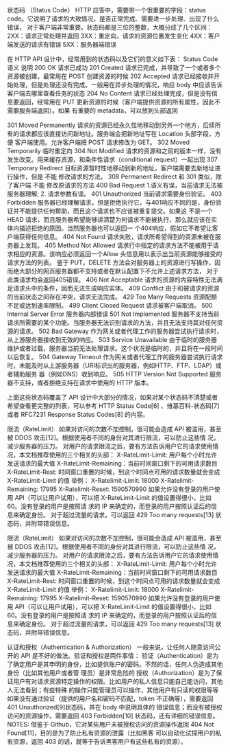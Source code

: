 状态码 （Status Code）
HTTP 应答中，需要带⼀个很重要的字段：status code。它说明了请求的⼤致情况，是否正常完成、需要进⼀步处理、出现了什么错误，
对于客户端⾮常重要。状态码都是三位的整数，⼤概分成了⼏个区间：
2XX：请求正常处理并返回
3XX：重定向，请求的资源位置发⽣变化
4XX：客户端发送的请求有错误
5XX：服务器端错误

在 HTTP API 设计中，经常⽤到的状态码以及它们的意义如下表：
Status Code 语义 说明
200 OK  请求已成功
201 Created 请求已完成，并导致了⼀个或者多个资源被创建，最常⽤在 POST 创建资源的时候
202 Accepted    请求已经接收并开始处理，但是处理还没有完成。⼀般⽤在异步处理的情况，响应 body 中应该告诉客户端去哪⾥查看任务的状态
204 No Content  请求已经处理完成，但是没有信息要返回，经常⽤在 PUT 更新资源的时候（客户端提供资源的所有属性，因此不需要服务端返回）。如果
有重要的 metadata，可以放到头部返回

301 Moved Permanently 请求的资源已经永久性地移动到另外⼀个地⽅，后续所有的请求都应该直接访问新地址。服务端会把新地址写在 Location 头部字段，⽅便
客户端使⽤。允许客户端把 POST 请求修改为 GET。
302 Moved Temporarily 临时重定向
304 Not Modified 请求的资源和之前的版本⼀样，没有发⽣改变。⽤来缓存资源，和条件性请求（conditional request）⼀起出现
307 Temporary Redirect ⽬标资源暂时性地移动到新的地址，客户端需要去新地址进⾏操作，但是 不能 修改请求的⽅法。
308 Permanent Redirect 和 301 类似，除了客户端 不能 修改原请求的⽅法
400 Bad Request 1.语义有误，当前请求⽆法被服务器理解; 2. 请求参数有误。
401 Unauthorized 当前请求需要⾝份验证。
403 Forbidden 服务器已经理解请求，但是拒绝执⾏它。与401响应不同的是，⾝份验证并不能提供任何帮助，⽽且这个请求也不应该被重复提交。如果这
不是⼀个 HEAD 请求，⽽且服务器希望能够讲清楚为何请求不能被执⾏，那么就应该在实体内描述拒绝的原因。当然服务器也可以返回⼀
个404响应，假如它不希望让客户端获得任何信息。
404 Not Found 请求失败，请求所希望得到的资源未被在服务器上发现。
405 Method Not Allowed 请求⾏中指定的请求⽅法不能被⽤于请求相应的资源。该响应必须返回⼀个Allow 头信息⽤以表⽰出当前资源能够接受的请求⽅法的列表。 鉴于 PUT，DELETE ⽅法会对服务器上的资源进⾏写操作，因⽽绝⼤部分的⽹页服务器都不⽀持或者在默认配置下不允许上述请求⽅法，
对于此类请求均会返回405错误。
406 Not Acceptable 请求的资源的内容特性⽆法满⾜请求头中的条件，因⽽⽆法⽣成响应实体。
409 Conflict 由于和被请求的资源的当前状态之间存在冲突，请求⽆法完成。
429 Too Many Requests 资源配额不⾜或达到速率限制。
499 Client Closed Request 请求被客户端取消。
500 Internal Server Error 服务器内部错误
501 Not Implemented 服务器不⽀持当前请求所需要的某个功能。当服务器⽆法识别请求的⽅法，并且⽆法⽀持其对任何资源的请求。
502 Bad Gateway 作为⽹关或者代理⼯作的服务器尝试执⾏请求时，从上游服务器接收到⽆效的响应。
503 Service Unavailable 由于临时的服务器维护或者过载，服务器当前⽆法处理请求。这个状况是临时的，并且将在⼀段时间以后恢复。
504 Gateway Timeout 作为⽹关或者代理⼯作的服务器尝试执⾏请求时，未能及时从上游服务器（URI标识出的服务器，例如HTTP、FTP、LDAP）或者辅助服务
器（例如DNS）收到响应。
505 HTTP Version Not Supported 服务器不⽀持，或者拒绝⽀持在请求中使⽤的 HTTP 版本。


上⾯这些状态码覆盖了 API 设计中⼤部分的情况，如果对某个状态码不清楚或者希望查看更完整的列表，可以参考 HTTP Status Code[6]
、维基百科-状态码[7]或者 RFC7231 Response Status Codes[8] 的内容。



限流（RateLimit）
如果对访问的次数不加控制，很可能会造成 API 被滥⽤，甚⾄被 DDOS 攻击[12]。根据使⽤者不同的⾝份对其进⾏限流，可以防⽌这些情
况，减少服务器的压⼒。
对⽤户的请求限流之后，要有⽅法告诉⽤户它的请求使⽤情况，本⽂档推荐使⽤的三个相关的头部：
X-RateLimit-Limit: ⽤户每个⼩时允许发送请求的最⼤值
X-RateLimit-Remaining：当前时间窗⼝剩下的可⽤请求数⽬
X-RateLimit-Rest: 时间窗⼝重置的时候，到这个时间点可⽤的请求数量就会变成 X-RateLimit-Limit 的值
举例：
X-Ratelimit-Limit: 18000
X-Ratelimit-Remaining: 17995
X-Ratelimit-Reset: 1590570990
如果允许没有登录的⽤户使⽤ API（可以让⽤户试⽤），可以把 X-RateLimit-Limit 的值设置得很⼩，⽐如 60。没有登录的⽤户是按照请
求的 IP 来确定的，⽽登录的⽤户按照认证后的信息来确定⾝份。
对于超过流量的请求，可以返回 429 Too many requests[13] 状态码，并附带错误信息。


限流（RateLimit）
如果对访问的次数不加控制，很可能会造成 API 被滥⽤，甚⾄被 DDOS 攻击[12]。根据使⽤者不同的⾝份对其进⾏限流，可以防⽌这些情
况，减少服务器的压⼒。
对⽤户的请求限流之后，要有⽅法告诉⽤户它的请求使⽤情况，本⽂档推荐使⽤的三个相关的头部：
X-RateLimit-Limit: ⽤户每个⼩时允许发送请求的最⼤值
X-RateLimit-Remaining：当前时间窗⼝剩下的可⽤请求数⽬
X-RateLimit-Rest: 时间窗⼝重置的时候，到这个时间点可⽤的请求数量就会变成 X-RateLimit-Limit 的值
举例：
X-Ratelimit-Limit: 18000
X-Ratelimit-Remaining: 17995
X-Ratelimit-Reset: 1590570990
如果允许没有登录的⽤户使⽤ API（可以让⽤户试⽤），可以把 X-RateLimit-Limit 的值设置得很⼩，⽐如 60。没有登录的⽤户是按照请
求的 IP 来确定的，⽽登录的⽤户按照认证后的信息来确定⾝份。
对于超过流量的请求，可以返回 429 Too many requests[13] 状态码，并附带错误信息。


认证和授权（Authentication & Authorization）
⼀般来说，让任何⼈随意访问公开的 API 是不好的做法。验证和授权是两件事情：
验证（Authentication）是为了确定⽤户是其申明的⾝份，⽐如提供账户的密码。不然的话，任何⼈伪造成其他⾝份（⽐如其他⽤户或者管
理员）是⾮常危险的
授权（Authorization）是为了保证⽤户有对请求资源特定操作的权限。⽐如⽤户的私⼈信息只能⾃⼰能访问，其他⼈⽆法看到；有些特殊
的操作只能管理员可以操作，其他⽤户有只读的权限等等
如果没有通过验证（提供的⽤户名和密码不匹配，token 不正确等），需要返回 401 Unauthorized[9]状态码，并在 body 中说明具体的
错误信息；⽽没有被授权访问的资源操作，需要返回 403 Forbidden[10] 状态码，还有详细的错误信息。
NOTES: 借鉴于 Github，它对某些⽤户未被授权访问的资源操作返回 404 Not Found[11]，⽬的是为了防⽌私有资源的泄露（⽐如⿊客
可以⾃动化试探⽤户的私有资源，返回 403 的话，就等于告诉⿊客⽤户有这些私有的资源）。